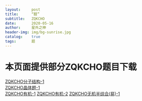 ```yaml
---
layout:     post
title:      “醛”
subtitle:   ZQKCHO
date:       2020-05-16
author:     星外之神
header-img: img/bg-sunrise.jpg
catalog:    true
tags:       题
--- 
```


# 本页面提供部分ZQKCHO题目下载
[ZQKCHO分子结构-1](https://github.com/wszqkzqk/HMOcalculations/raw/master/ZQKCHO/ZQKCHO%E5%88%86%E5%AD%90%E7%BB%93%E6%9E%84-1.pdf)  
[ZQKCHO晶体题-1](https://github.com/wszqkzqk/HMOcalculations/raw/master/ZQKCHO/ZQKCHO%E6%99%B6%E4%BD%93-1.pdf)  
[ZQKCHO有机-1]()
[ZQKCHO有机-2]()
[ZQKCHO无机半综合(易)-1]()
